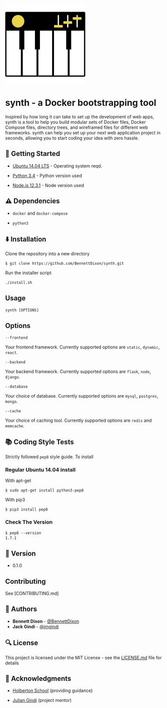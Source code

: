 ![synth logo](assets/synth_logo.png)

# synth - a Docker bootstrapping tool

Inspired by how long it can take to set up the development of web apps, synth is a tool to help you build modular sets of Docker files, Docker Compose files, directory trees, and wireframed files for different web frameworks. synth can help you set up your next web application project in seconds, allowing you to start coding your idea with zero hassle.

## :running: Getting Started

* [Ubuntu 14.04 LTS](http://releases.ubuntu.com/14.04/) - Operating system reqd.

* [Python 3.4](https://www.python.org/downloads/release/python-340/) - Python version used

* [Node.js 12.3.1](https://nodejs.org/en/download/current/) - Node version used

## :warning: Dependencies

* `docker` and `docker-compose`

* `python3`

## :arrow_down: Installation

Clone the repository into a new directory

```
$ git clone https://github.com/BennettDixon/synth.git
```

Run the installer script

```
./install.sh
```

## Usage

```
synth [OPTIONS]
```

## Options

```
--frontend
```

Your frontend framework. Currently supported options are `static`, `dynamic`, `react`.

```
--backend
```

Your backend framework. Currently supported options are `flask`, `node`, `django`.

```
--database
```

Your choice of database. Currently supported options are `mysql`, `postgres`, `mongo`.

```
--cache
```

Your choice of caching tool. Currently supported options are `redis` and `memcache`.

## :books: Coding Style Tests

Strictly followed `pep8` style guide. To install

### Regular Ubuntu 14.04 install

With apt-get

```
$ sudo apt-get install python3-pep8
```

With pip3

```
$ pip3 install pep8
```

### Check The Version

```
$ pep8 --version
1.7.1
```

## :pencil: Version

* 0.1.0

## Contributing

See [CONTRIBUTING.md]

## :blue_book: Authors
* **Bennett Dixon** - [@BennettDixon](https://github.com/BennettDixon)
* **Jack Gindi** - [@jmgindi](https://github.com/jmgindi)

## :mag: License

This project is licensed under the MIT License - see the [LICENSE.md](LICENSE.md) file for details

## :mega: Acknowledgments

* [Holberton School](https://github.com/holbertonschool) (providing guidance)

* [Julian Gindi](https://github.com/JulianGindi) (project mentor)
